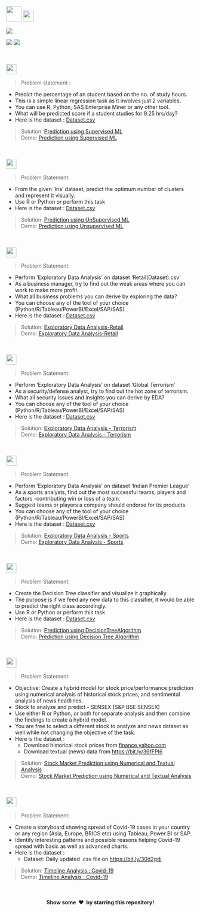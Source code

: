 <img height="41.2" src="https://img.shields.io/badge/The Sparks Foundation GRIP-0d0d0d.svg?&style=for-the-badge&logo=TheSparksFoundation&logoColor=blue" />

<img height="29" src="https://img.shields.io/badge/Data Science & Business Analytics Tasks-0d0d0d.svg?&style=for-the-badge&logo=TheSparksFoundation&logoColor=blue" />

[![](https://img.shields.io/badge/Techie-Manish_Bhardwaj-0d0d0d.svg)](https://github.com/LiquidisedFish)<br>

![](https://img.shields.io/badge/Programming_Language-Python-0d0d0d.svg)
![](https://img.shields.io/badge/Status-Complete-0d0d0d.svg)

<br><br>
<img height="27" src="https://img.shields.io/badge/1. Prediction using Supervised ML -Level  Beginner-00b300.svg?&style=for-the-badge&logo=TheSparksFoundation&logoColor=red" />
> Problem statement :
- Predict the percentage of an student based on the no. of study hours. <br>
- This is a simple linear regression task as it involves just 2 variables. <br>
- You can use R, Python, SAS Enterprise Miner or any other tool. <br>
- What will be predicted score if a student studies for 9.25 hrs/day? <br>
- Here is the dataset : <a href="https://github.com/Kushal997-das/THE-SPARKS-FOUNDATION/blob/master/Prediction%20using%20Supervised%20ML/student_scores%20-%20student_scores.csv">Dataset.csv</a><br>
> Solution: <a href="https://github.com/Kushal997-das/THE-SPARKS-FOUNDATION/blob/master/Prediction%20using%20Supervised%20ML/Supervised%20ML%20.ipynb"> Prediction using Supervised ML</a><br>
>Demo:  <a href="https://youtu.be/yPUkaPVM2EY">Prediction using Supervised ML</a>

<br><br>
<img height="27" src="https://img.shields.io/badge/2. Prediction using Unsupervised ML -Level  Beginner-00b300.svg?&style=for-the-badge&logo=TheSparksFoundation&logoColor=blue"/>
> Problem Statement:
- From the given ‘Iris’ dataset, predict the optimum number of clusters and
represent it visually.<br>
- Use R or Python or perform this task<br>
- Here is the dataset : <a href="https://github.com/Kushal997-das/THE-SPARKS-FOUNDATION/blob/master/Prediction%20using%20Unsupervised%20ML/Iris.csv">Dataset.csv</a><br>
> Solution: <a href="https://github.com/Kushal997-das/THE-SPARKS-FOUNDATION/blob/master/Prediction%20using%20Unsupervised%20ML/Unsupervised%20ML.ipynb"> Prediction using UnSupervised ML</a><br>
> Demo: <a href="https://youtu.be/HV0tD0OQF5w">Prediction using Unsupervised ML</a>

<br><br>
<img height="27" src="https://img.shields.io/badge/3. Exploratory Data Analysis (Retail) -Level  Beginner-00b300.svg?&style=for-the-badge&logo=TheSparksFoundation&logoColor=blue"/>
> Problem Statement:
- Perform ‘Exploratory Data Analysis’ on dataset ‘Retail(Dataset).csv’ <br>
- As a business manager, try to find out the weak areas where you can work to make more profit.<br>
- What all business problems you can derive by exploring the data?<br>
- You can choose any of the tool of your choice
(Python/R/Tableau/PowerBI/Excel/SAP/SAS)<br>
- Here is the dataset : <a href="https://github.com/Kushal997-das/THE-SPARKS-FOUNDATION/blob/master/Exploratory%20Data%20Analysis%20-%20Retail/Retail(Dataset).csv">Dataset.csv</a><br>
> Solution: <a href="https://github.com/Kushal997-das/THE-SPARKS-FOUNDATION/blob/master/Exploratory%20Data%20Analysis%20-%20Retail/Exploratory%20Data%20Analysis%20-%20Retail.ipynb"> Exploratory Data Analysis-Retail</a><br>
> Demo: <a href="https://youtu.be/tPzOUmbOKnQ">Exploratory Data Analysis-Retail</a>

<br><br>
<img height="27" src="https://img.shields.io/badge/4. Exploratory Data Analysis (Terrorism) -Level  Intermediate-ffff00.svg?&style=for-the-badge&logo=TheSparksFoundation&logoColor=blue"/>
> Problem Statement:
- Perform ‘Exploratory Data Analysis’ on dataset ‘Global Terrorism’ <br>
- As a security/defense analyst, try to find out the hot zone of terrorism.<br>
- What all security issues and insights you can derive by EDA?<br>
- You can choose any of the tool of your choice
(Python/R/Tableau/PowerBI/Excel/SAP/SAS)<br>
- Here is the dataset : <a href="https://bit.ly/2TK5Xn5">Dataset.csv</a><br>
> Solution: <a href="https://github.com/Kushal997-das/THE-SPARKS-FOUNDATION/blob/master/Exploratory%20Data%20Analysis%20-%20Terrorism/Exploratory%20Data%20Analysis%20-%20Terrorism.ipynb">Exploratory Data Analysis - Terrorism</a><br>
> Demo: <a href="https://youtu.be/a67W7Tl_g-8 ">Exploratory Data Analysis - Terrorism</a>

<br><br>
<img height="27" src="https://img.shields.io/badge/5. Exploratory Data Analysis (Sports) -Level  Advanced-e60000.svg?&style=for-the-badge&logo=TheSparksFoundation&logoColor=blue"/>
> Problem Statement:
- Perform ‘Exploratory Data Analysis’ on dataset ‘Indian Premier League’<br>
- As a sports analysts, find out the most successful teams, players and factors
-contributing win or loss of a team.<br>
- Suggest teams or players a company should endorse for its products.<br>
- You can choose any of the tool of your choice
(Python/R/Tableau/PowerBI/Excel/SAP/SAS)<br>
- Here is the dataset : <a href="https://bit.ly/34SRn3b">Dataset.csv</a><br>
> Solution: <a href="https://github.com/Kushal997-das/THE-SPARKS-FOUNDATION/blob/master/Exploratory%20Data%20Analysis%20-%20Sports/Exploratory%20Data%20Analysis%20-%20Sports.ipynb">Exploratory Data Analysis - Sports</a><br>
> Demo: <a href="https://youtu.be/aXOHe1lsPBo">Exploratory Data Analysis - Sports</a>

<br><br>
<img height="27" src="https://img.shields.io/badge/6. Prediction using Decision Tree Algorithm -Level  Intermediate-ffff00.svg?&style=for-the-badge&logo=TheSparksFoundation&logoColor=blue"/>
> Problem Statement:
- Create the Decision Tree classifier and visualize it graphically.<br>
- The purpose is if we feed any new data to this classifier, it would be able to
predict the right class accordingly. <br>
- Use R or Python or perform this task<br>
- Here is the dataset : <a href="https://github.com/Kushal997-das/THE-SPARKS-FOUNDATION/blob/master/Prediction%20using%20Decision%20Tree%20Algorithm/Iris27%20.csv">Dataset.csv</a><br>
> Solution: <a href="https://github.com/Kushal997-das/THE-SPARKS-FOUNDATION/blob/master/Prediction%20using%20Decision%20Tree%20Algorithm/TSF%20task%234.ipynb">Prediction using DecisionTreeAlgorithm </a><br>
> Demo: <a href="https://www.youtube.com/watch?v=UFl8yvJF4qk">Prediction using Decision Tree Algorithm</a>

<br><br>
<img height="27" src="https://img.shields.io/badge/7. Stock Market Prediction using Numerical and Textual Analysis -Level  Advanced-e60000.svg?&style=for-the-badge&logo=TheSparksFoundation&logoColor=blue"/>
> Problem Statement:
- Objective: Create a hybrid model for stock price/performance prediction
using numerical analysis of historical stock prices, and sentimental analysis of news headlines. <br>
- Stock to analyze and predict - SENSEX (S&P BSE SENSEX)<br>
- Use either R or Python, or both for separate analysis and then combine the
findings to create a hybrid model.<br>
- You are free to select a different stock to analyze and news dataset as well
while not changing the objective of the task.<br>
- Here is the dataset :
  - Download historical stock prices from <a href="https://in.finance.yahoo.com/quote/%5EBSESN/history/">finance.yahoo.com</a><br>
  - Download textual (news) data from <a href="https://bit.ly/36fFPI6">https://bit.ly/36fFPI6</a>
</a><br>
> Solution: <a href="https://github.com/Kushal997-das/THE-SPARKS-FOUNDATION/blob/master/Stock%20Market%20Prediction%20using%20Numerical%20and%20Textual%20Analysis/Stock%20Market%20Prediction%20.ipynb">Stock Market Prediction using Numerical and Textual Analysis</a><br>
> Demo: <a href="https://youtu.be/4aQkjzaDQIg">Stock Market Prediction using Numerical and Textual Analysis</a>

<br><br>
<img height="27" src="https://img.shields.io/badge/8. Timeline Analysis: COVID 19 -Level  Advanced-e60000.svg?&style=for-the-badge&logo=TheSparksFoundation&logoColor=blue"/>
> Problem Statement:
- Create a storyboard showing spread of Covid-19 cases in your country or any region (Asia, Europe, BRICS etc) using Tableau, Power BI or SAP. <br>
- Identify interesting patterns and possible reasons helping Covid-19 spread with basic as well as advanced charts. <br>
- Here is the dataset :
  - Dataset: Daily updated .csv file on https://bit.ly/30d2gdi <br>  
> Solution: <a href="https://github.com/Kushal997-das/THE-SPARKS-FOUNDATION/blob/master/Timeline%20Analysis%20%20Covid-19/COVID19.ipynb">Timeline Analysis : Covid-19 </a><br>
> Demo: <a href="">Timeline Analysis : Covid-19</a>

<br>

<h4 align="center">Show some &nbsp;❤️&nbsp; by starring this repository!</h3>
